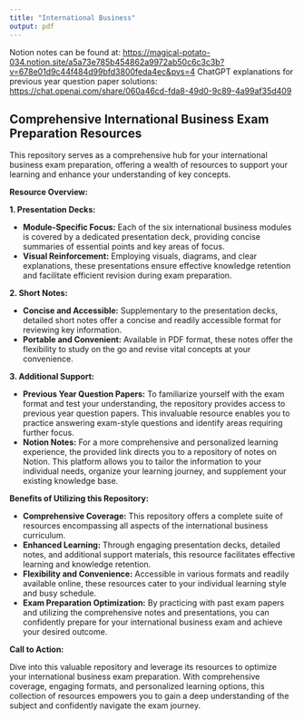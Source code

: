```yaml
---
title: "International Business"
output: pdf
---
```

Notion notes can be found at: https://magical-potato-034.notion.site/a5a73e785b454862a9972ab50c6c3c3b?v=678e01d9c44f484d99bfd3800feda4ec&pvs=4
ChatGPT explanations for previous year question paper solutions: https://chat.openai.com/share/060a46cd-fda8-49d0-9c89-4a99af35d409

## Comprehensive International Business Exam Preparation Resources

This repository serves as a comprehensive hub for your international business exam preparation, offering a wealth of resources to support your learning and enhance your understanding of key concepts.

**Resource Overview:**

**1. Presentation Decks:**

* **Module-Specific Focus:** Each of the six international business modules is covered by a dedicated presentation deck, providing concise summaries of essential points and key areas of focus.
* **Visual Reinforcement:** Employing visuals, diagrams, and clear explanations, these presentations ensure effective knowledge retention and facilitate efficient revision during exam preparation.

**2. Short Notes:**

* **Concise and Accessible:** Supplementary to the presentation decks, detailed short notes offer a concise and readily accessible format for reviewing key information.
* **Portable and Convenient:** Available in PDF format, these notes offer the flexibility to study on the go and revise vital concepts at your convenience.

**3. Additional Support:**

* **Previous Year Question Papers:** To familiarize yourself with the exam format and test your understanding, the repository provides access to previous year question papers. This invaluable resource enables you to practice answering exam-style questions and identify areas requiring further focus.
* **Notion Notes:** For a more comprehensive and personalized learning experience, the provided link directs you to a repository of notes on Notion. This platform allows you to tailor the information to your individual needs, organize your learning journey, and supplement your existing knowledge base.

**Benefits of Utilizing this Repository:**

* **Comprehensive Coverage:** This repository offers a complete suite of resources encompassing all aspects of the international business curriculum.
* **Enhanced Learning:** Through engaging presentation decks, detailed notes, and additional support materials, this resource facilitates effective learning and knowledge retention.
* **Flexibility and Convenience:** Accessible in various formats and readily available online, these resources cater to your individual learning style and busy schedule.
* **Exam Preparation Optimization:** By practicing with past exam papers and utilizing the comprehensive notes and presentations, you can confidently prepare for your international business exam and achieve your desired outcome.

**Call to Action:**

Dive into this valuable repository and leverage its resources to optimize your international business exam preparation. With comprehensive coverage, engaging formats, and personalized learning options, this collection of resources empowers you to gain a deep understanding of the subject and confidently navigate the exam journey.
